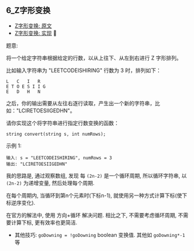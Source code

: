 ## 6_Z字形变换
- [Z字形变换: 原文](https://leetcode-cn.com/problems/zigzag-conversion/)
- [Z字形变换: 实现](../code/t_6.go)


题意:

将一个给定字符串根据给定的行数，以从上往下、从左到右进行 Z 字形排列。

比如输入字符串为 "LEETCODEISHIRING" 行数为 3 时，排列如下：

````
L   C   I   R
E T O E S I I G
E   D   H   N
````

之后，你的输出需要从左往右逐行读取，产生出一个新的字符串，比如："LCIRETOESIIGEDHN"。

请你实现这个将字符串进行指定行数变换的函数：

`string convert(string s, int numRows);`

示例 1:
````
输入: s = "LEETCODEISHIRING", numRows = 3
输出: "LCIRETOESIIGEDHN"
````

我的思路是, 通过观察数组, 发现 每 `(2n-2)` 是一个循环周期, 所以循环字符串, 以 `(2n-2)` 为递增变量, 然后处理每个周期.

在每个周期内, 当循环到第n个元素时(下标n-1), 就使用另一种方式计算下标(使下标逆序变化).


在官方的解法中, 使用 方向+循环 解决问题. 相比之下, 不需要考虑循环周期, 不需要计算下标, 更有效率也更简洁.
- 其他技巧: `goDowning = !goDowning` boolean 变换值. 其他如 `goDowning*-1` 等

